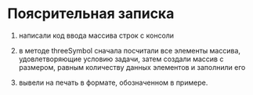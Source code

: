 # **Поясрительная записка**

1. написали код ввода массива строк с консоли

2. в методе threeSymbol сначала посчитали все элементы массива, удовлетворяющие условию задачи, затем создали массив с размером, равным количеству данных элементов и заполнили его
3. вывели на печать в формате, обозначенном в примере.